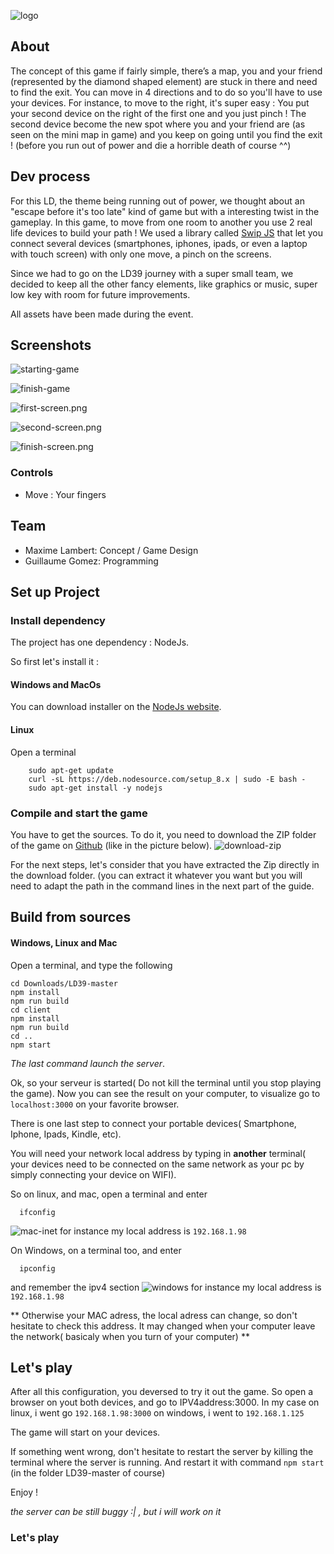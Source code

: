 ![logo](/screenshots/logo.png)

## About
The concept of this game if fairly simple, there’s a map, you and your friend (represented by the diamond shaped element) are stuck in there and need to find the exit. You can move in 4 directions and to do so you'll have to use your devices.
For instance, to move to the right, it's super easy : You put your second device on the right of the first one
and you just pinch ! The second device become the new spot where you and your friend are (as seen on
the mini map in game) and you keep on going until you find the exit ! (before you run out of power and die a horrible death of course ^^)

## Dev process

For this LD, the theme being running out of power, we thought about an "escape before
it's too late" kind of game but with a interesting twist in the gameplay.
In this game, to move from one room to another you use 2 real life devices
to build your path !
We used a library called [Swip JS](https://github.com/paulsonnentag/swip) that let you connect several devices (smartphones, iphones, ipads,
or even a laptop with touch screen) with only one move, a pinch on the screens.

Since we had to go on the LD39 journey with a super small team, we decided to keep
all the other fancy elements, like graphics or music, super low key with room for future
improvements.

All assets have been made during the event.

## Screenshots
![starting-game](screenshots/begin.gif)

![finish-game](screenshots/end.gif)

![first-screen.png](screenshots/first-screen.png)

![second-screen.png](screenshots/second-screen.png)

![finish-screen.png](screenshots/finish-screen.png)

### Controls
- Move : Your fingers

## Team
- Maxime Lambert: Concept / Game Design
- Guillaume Gomez: Programming

## Set up Project

### Install dependency
The project has one dependency : NodeJs.

So first let's install it :

#### Windows and MacOs
You can download installer on the [NodeJs website](https://nodejs.org/en/).

#### Linux
Open a terminal
```
    sudo apt-get update
    curl -sL https://deb.nodesource.com/setup_8.x | sudo -E bash -
    sudo apt-get install -y nodejs
 ```

### Compile and start the game

You have to get the sources.
To do it, you need to download the ZIP folder of the game on [Github](https://github.com/guillaume-gomez/LD39) (like in the picture below).
![download-zip](screenshots/github-download.png)

For the next steps, let's consider that you have extracted the Zip directly in the download folder. (you can extract it whatever you want but you will need to adapt the path in the command lines in the next part of the guide.

## Build from sources

#### Windows, Linux and Mac
Open a terminal, and type the following
```
cd Downloads/LD39-master
npm install
npm run build
cd client
npm install
npm run build
cd ..
npm start
```
_The last command launch the server_.

Ok, so your serveur is started( Do not kill the terminal until you stop playing the game).
Now you can see the result on your computer, to visualize go to `localhost:3000` on your favorite browser.

There is one last step to connect your portable devices( Smartphone, Iphone, Ipads, Kindle, etc).

You will need your network local address by typing in **another** terminal( your devices need to be connected on the same network as your pc by simply connecting your device on WIFI).

So on linux, and mac, open a terminal and enter
```
  ifconfig
```
![mac-inet](screenshots/mac.png) for instance my local address is `192.168.1.98`

On Windows, on a terminal too, and enter
```
  ipconfig
```
and remember the ipv4 section
![windows](screenshots/ipv4-windows.png) for instance my local address is `192.168.1.98`

** Otherwise your MAC adress, the local adress can change, so don't hesitate to check this address. It may changed when your computer leave the network( basicaly when you turn of your computer) **


## Let's play
After all this configuration, you deversed to try it out the game.
So open a browser on yout both devices, and go to IPV4address:3000.
In my case
  on linux, i went go `192.168.1.98:3000`
  on windows, i went to `192.168.1.125`

The game will start on your devices.

If something went wrong, don't hesitate to restart the server by killing the terminal where the server is running.
And restart it with command `npm start` (in the folder LD39-master of course)

Enjoy !

_the server can be still buggy :| , but i will work on it_


### Let's play
